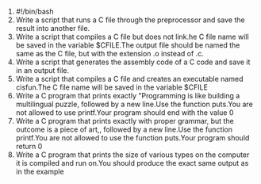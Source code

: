 1. #!/bin/bash
2. Write a script that runs a C file through the preprocessor and save the result into another file.
3. Write a script that compiles a C file but does not link.he C file name will be saved in the variable $CFILE.The output file should be named the same as the C file, but with the extension .o instead of .c.
4. Write a script that generates the assembly code of a C code and save it in an output file.
5. Write a script that compiles a C file and creates an executable named cisfun.The C file name will be saved in the variable $CFILE
6. Write a C program that prints exactly "Programming is like building a multilingual puzzle, followed by a new line.Use the function puts.You are not allowed to use printf.Your program should end with the value 0
7. Write a C program that prints exactly with proper grammar, but the outcome is a piece of art,, followed by a new line.Use the function printf.You are not allowed to use the function puts.Your program should return 0
8. Write a C program that prints the size of various types on the computer it is compiled and run on.You should produce the exact same output as in the example
